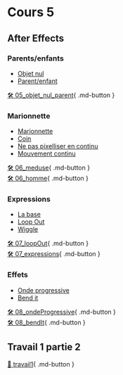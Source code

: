 # Cours 5      

## After Effects   
### Parents/enfants

- <a href="https://cmontmorency365.sharepoint.com/:v:/s/TIM-582214-Animation2d77/EY-8k89r4P1NgcdK18MCTGsBAhEwbQXREf3mEv0L5ASQJA?e=BlSqqP">Objet nul</a>
- <a href="https://cmontmorency365.sharepoint.com/:v:/s/TIM-582214-Animation2d77/EQY8fcpmVsVHoDc_hLujmNgBzdWN_q5tzNlgFtG01WO_AA?e=fZc941">Parent/enfant</a>


[🛠️ 05_objet_nul_parent](exercices_ae/05_objet_nul_parent.md){ .md-button }      
      
### Marionnette

- <a href="https://cmontmorency365.sharepoint.com/:v:/s/TIM-582214-Animation2d77/EcxU1YfNI-5Jv3W-kbM47yUBnsNBxFYjq4uvBbY3ihaGLg?e=Ixxm8J">Marionnette</a>
- <a href="https://cmontmorency365.sharepoint.com/:v:/s/TIM-582214-Animation2d77/EbwIa3V4m5dEpattp9VY7AABBGizbCeEnxvn8iBYMNXc6g?e=V4oxdw">Coin</a>
- <a href="https://cmontmorency365.sharepoint.com/:v:/s/TIM-582214-Animation2d77/Eb3QxVwyLPBFkaujjaq9kVYBhcfG6iUGzoLEjhG_A23X_g?e=53EICJ">Ne pas pixelliser en continu</a>
- <a href="https://cmontmorency365.sharepoint.com/:v:/s/TIM-582214-Animation2d77/EXojd77PpYRGocpyKz4ac9MBWROuC2PqKW0SyqbcQ9k4yg?e=JIvfX6">Mouvement continu</a>


[🛠️ 06_meduse](exercices_ae/06_meduse.md){ .md-button }      
[🛠️ 06_homme](exercices_ae/06_homme.md){ .md-button }      
      
### Expressions

- <a href="https://cmontmorency365.sharepoint.com/:v:/s/TIM-582214-Animation2d77/ERfo6EK5c0FHhW9JricGkIQBFeFnX6_-npLcTO8uqqJ4_w?e=eVerR2">La base</a>
- <a href="https://cmontmorency365.sharepoint.com/:v:/s/TIM-582214-Animation2d77/Efe2JQiXykRNmmTNkxiPZ-4BAlDB7F7THCPlvwNaTKAqow?e=wLXP8A">Loop Out</a>
- <a href="https://cmontmorency365.sharepoint.com/:v:/s/TIM-582214-Animation2d77/EXPup2WiGjlNqT7tguOtZwsBMcTmzJwpHC-sFfDGUw2dcg?e=RD7Zs5">Wiggle</a>

[🛠️ 07_loopOut](exercices_ae/07_loopOut.md){ .md-button }      
[🛠️ 07_expressions](exercices_ae/07_expressions.md){ .md-button }      

      
### Effets

- <a href="https://cmontmorency365.sharepoint.com/:v:/s/TIM-582214-Animation2d77/EX9ajx8UpMxCqE_Ed9PsYlIBlPqeaHhtyH7W2-vJ3sjBGQ?e=bIwk2Y">Onde progressive</a>
- <a href="https://cmontmorency365.sharepoint.com/:v:/s/TIM-582214-Animation2d77/ESKGZY5CKUBGvHl2i6FtASQBGNrbN2CLUvsuu-Q5HKNI8w?e=eX4SL2">Bend it</a>

[🛠️ 08_ondeProgressive](exercices_ae/08_ondeProgressive.md){ .md-button }      
[🛠️ 08_bendIt](exercices_ae/08_bendIt.md){ .md-button }      
      

## Travail 1 partie 2
[💼 travail1](exercices_ae/travail1.md){ .md-button }      

